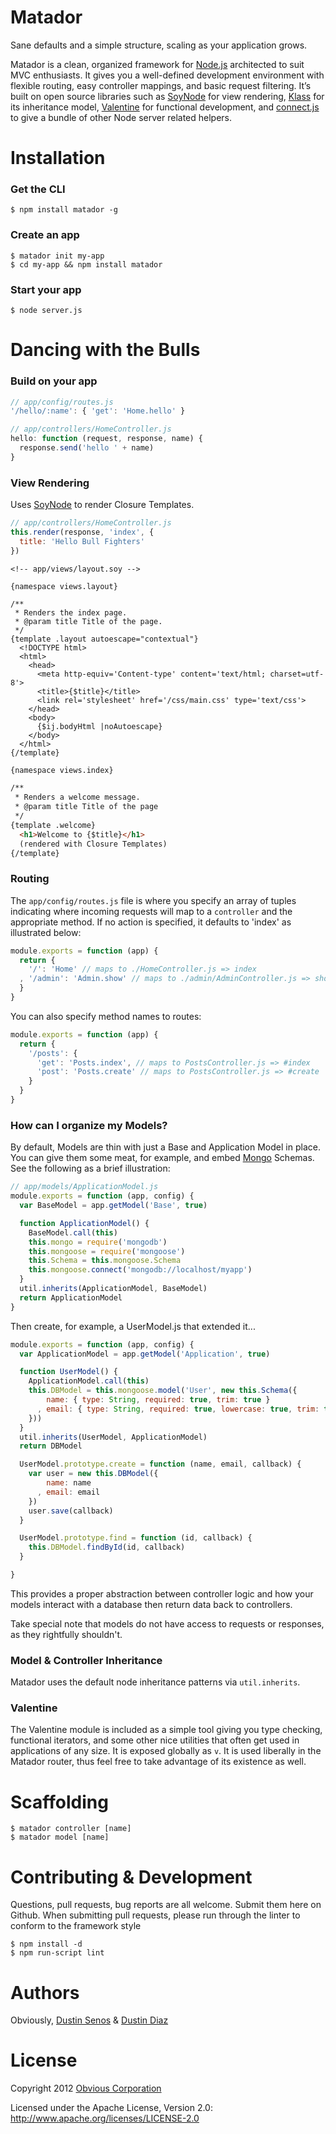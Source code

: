 # Matador
Sane defaults and a simple structure, scaling as your application grows.

Matador is a clean, organized framework for [Node.js](http://nodejs.org) architected to suit MVC enthusiasts. It gives you a well-defined development environment with flexible routing, easy controller mappings, and basic request filtering.
It&#8217;s built on open source libraries such as [SoyNode](https://github.com/Obvious/soynode) for view rendering, [Klass](https://github.com/ded/klass) for its inheritance model, [Valentine](https://github.com/ded/valentine)
for functional development, and [connect.js](http://www.senchalabs.org/connect/) to give a bundle of other Node server related helpers.

# Installation
### Get the CLI
    $ npm install matador -g

### Create an app
    $ matador init my-app
    $ cd my-app && npm install matador

### Start your app
    $ node server.js

# Dancing with the Bulls
### Build on your app

``` js
// app/config/routes.js
'/hello/:name': { 'get': 'Home.hello' }

// app/controllers/HomeController.js
hello: function (request, response, name) {
  response.send('hello ' + name)
}
```

### View Rendering
Uses [SoyNode](https://github.com/Obvious/soynode) to render Closure Templates.

``` js
// app/controllers/HomeController.js
this.render(response, 'index', {
  title: 'Hello Bull Fighters'
})
```

```
<!-- app/views/layout.soy -->

{namespace views.layout}

/**
 * Renders the index page.
 * @param title Title of the page.
 */
{template .layout autoescape="contextual"}
  <!DOCTYPE html>
  <html>
    <head>
      <meta http-equiv='Content-type' content='text/html; charset=utf-8'>
      <title>{$title}</title>
      <link rel='stylesheet' href='/css/main.css' type='text/css'>
    </head>
    <body>
      {$ij.bodyHtml |noAutoescape}
    </body>
  </html>
{/template}

```

``` html
{namespace views.index}

/**
 * Renders a welcome message.
 * @param title Title of the page
 */
{template .welcome}
  <h1>Welcome to {$title}</h1>
  (rendered with Closure Templates)
{/template}

```

### Routing
The `app/config/routes.js` file is where you specify an array of tuples indicating where incoming requests will map to a `controller` and the appropriate method. If no action is specified, it defaults to 'index' as illustrated below:

``` js
module.exports = function (app) {
  return {
    '/': 'Home' // maps to ./HomeController.js => index
  , '/admin': 'Admin.show' // maps to ./admin/AdminController.js => show
  }
}
```

You can also specify method names to routes:

``` js
module.exports = function (app) {
  return {
    '/posts': {
      'get': 'Posts.index', // maps to PostsController.js => #index
      'post': 'Posts.create' // maps to PostsController.js => #create
    }
  }
}
```

### How can I organize my Models?
By default, Models are thin with just a Base and Application Model in place. You can give them some meat, for example, and embed [Mongo](http://mongoosejs.com) Schemas. See the following as a brief illustration:

``` js
// app/models/ApplicationModel.js
module.exports = function (app, config) {
  var BaseModel = app.getModel('Base', true)

  function ApplicationModel() {
    BaseModel.call(this)
    this.mongo = require('mongodb')
    this.mongoose = require('mongoose')
    this.Schema = this.mongoose.Schema
    this.mongoose.connect('mongodb://localhost/myapp')
  }
  util.inherits(ApplicationModel, BaseModel)
  return ApplicationModel
}
```

Then create, for example, a UserModel.js that extended it...

``` js
module.exports = function (app, config) {
  var ApplicationModel = app.getModel('Application', true)

  function UserModel() {
    ApplicationModel.call(this)
    this.DBModel = this.mongoose.model('User', new this.Schema({
        name: { type: String, required: true, trim: true }
      , email: { type: String, required: true, lowercase: true, trim: true }
    }))
  }
  util.inherits(UserModel, ApplicationModel)
  return DBModel

  UserModel.prototype.create = function (name, email, callback) {
    var user = new this.DBModel({
        name: name
      , email: email
    })
    user.save(callback)
  }

  UserModel.prototype.find = function (id, callback) {
    this.DBModel.findById(id, callback)
  }

}
```

This provides a proper abstraction between controller logic and how your models interact with a database then return data back to controllers.

Take special note that models do not have access to requests or responses, as they rightfully shouldn't.

### Model & Controller Inheritance
Matador uses the default node inheritance patterns via `util.inherits`.

### Valentine
The Valentine module is included as a simple tool giving you type checking, functional iterators, and some other nice utilities that often get used in applications of any size. It is exposed globally as `v`. It is used liberally in the Matador router, thus feel free to take advantage of its existence as well.

# Scaffolding

    $ matador controller [name]
    $ matador model [name]

# Contributing & Development

Questions, pull requests, bug reports are all welcome. Submit them here on Github.
When submitting pull requests, please run through the linter to conform to the framework style

    $ npm install -d
    $ npm run-script lint

# Authors

Obviously, [Dustin Senos](https://github.com/dustinsenos) & [Dustin Diaz](https://github.com/ded)

# License

Copyright 2012 [Obvious Corporation](http://obvious.com)

Licensed under the Apache License, Version 2.0: http://www.apache.org/licenses/LICENSE-2.0
